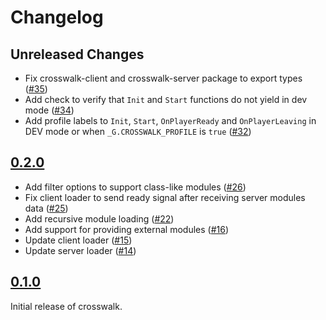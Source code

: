 # Changelog

## Unreleased Changes

* Fix crosswalk-client and crosswalk-server package to export types ([#35](https://github.com/seaofvoices/crosswalk/pull/35))
* Add check to verify that `Init` and `Start` functions do not yield in dev mode ([#34](https://github.com/seaofvoices/crosswalk/pull/34))
* Add profile labels to `Init`, `Start`, `OnPlayerReady` and `OnPlayerLeaving` in DEV mode or when `_G.CROSSWALK_PROFILE` is `true` ([#32](https://github.com/seaofvoices/crosswalk/pull/32))

## [0.2.0](https://github.com/seaofvoices/crosswalk/releases/tag/v0.2.0)

* Add filter options to support class-like modules ([#26](https://github.com/seaofvoices/crosswalk/pull/26))
* Fix client loader to send ready signal after receiving server modules data ([#25](https://github.com/seaofvoices/crosswalk/pull/25))
* Add recursive module loading ([#22](https://github.com/seaofvoices/crosswalk/pull/22))
* Add support for providing external modules ([#16](https://gitlab.com/seaofvoices/crosswalk/-/merge_requests/16))
* Update client loader ([#15](https://gitlab.com/seaofvoices/crosswalk/-/merge_requests/15))
* Update server loader ([#14](https://gitlab.com/seaofvoices/crosswalk/-/merge_requests/14))

## [0.1.0](https://github.com/seaofvoices/crosswalk/releases/tag/v0.1.0)

Initial release of crosswalk.
